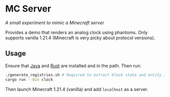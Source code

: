 # MC Server

*A small experiment to mimic a Minecraft server*

Provides a demo that renders an analog clock using phantoms. Only supports vanilla 1.21.4 (Minecraft is very picky about protocol versions).

## Usage

Ensure that [Java](https://formulae.brew.sh/formula/openjdk) and [Rust](https://rustup.rs) are installed and in the path. Then run:

```sh
./generate_registries.sh # Required to extract block state and entity IDs from the official binaries
cargo run --bin clock
```

Then launch Minecraft 1.21.4 (vanilla) and add `localhost` as a server.
